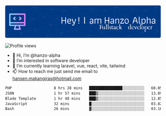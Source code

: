 ![Header](./github-header-image.png)

![Profile views](https://gpvc.arturio.dev/hanzo-alpha)

- 👋 Hi, I’m @hanzo-alpha
- 👀 I’m interested in software developer
- 🌱 I’m currently learning laravel, vue, react, vite, tailwind
- 📫 How to reach me just send me email to hansen.makangiras@hotmail.com 

<!---
hanzo-alpha/hanzo-alpha is a ✨ special ✨ repository because its `README.md` (this file) appears on your GitHub profile.
You can click the Preview link to take a look at your changes.
--->

<!--START_SECTION:waka-->

```txt
PHP                   8 hrs 28 mins   ███████████████░░░░░░░░░░   60.05 %
JSON                  1 hr 57 mins    ███▒░░░░░░░░░░░░░░░░░░░░░   13.89 %
Blade Template        1 hr 48 mins    ███▒░░░░░░░░░░░░░░░░░░░░░   12.85 %
JavaScript            32 mins         █░░░░░░░░░░░░░░░░░░░░░░░░   03.82 %
Bash                  26 mins         ▓░░░░░░░░░░░░░░░░░░░░░░░░   03.16 %
```

<!--END_SECTION:waka-->
